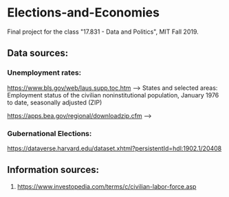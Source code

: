 # Elections-and-Economies
Final project for the class "17.831 - Data and Politics", MIT Fall 2019.

## Data sources:

### Unemployment rates:
https://www.bls.gov/web/laus.supp.toc.htm  --> States and selected areas: Employment status of the civilian noninstitutional population, January 1976 to date, seasonally adjusted (ZIP)

https://apps.bea.gov/regional/downloadzip.cfm --> 


### Gubernational Elections:
https://dataverse.harvard.edu/dataset.xhtml?persistentId=hdl:1902.1/20408

## Information sources:
1. https://www.investopedia.com/terms/c/civilian-labor-force.asp
